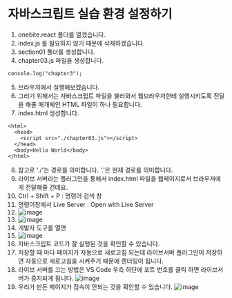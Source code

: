 # 자바스크립트 실습 환경 설정하기

1. onebite.react 폴더를 열겠습니다.
2. index.js 를 필요하지 않기 때문에 삭제하겠습니다.
3. section01 폴더를 생성합니다.
4. chapter03.js 파일을 생성합니다.
```
console.log("chapter3");
```
5. 브라우저에서 실행해보겠습니다.
6. 그러기 위해서는 자바스크립트 파일을 불러와서 웹브라우저한테 실행시키도록 전달을 해줄 매개체인 HTML 파일이 하나 필요합니다.
7. index.html 생성합니다.
```
<html>
  <head>
    <script src="./chapter03.js"></script>
  </head>
  <body>Hello World</body>
</html>

```
8. 참고로 './'는 경로를 의미합니다. '.'은 현재 경로를 의미합니다.
9. 라이브 서버라는 플러그인을 통해서 index.html 파일을 웹페이지로서 브라우저에게 전달해줄 건데요.
10. Ctrl + Shift + P : 명령어 검색 창
11. 명령어창에서 Live Server : Open with Live Server
12. ![image](https://github.com/user-attachments/assets/fdd28f37-249f-4e25-9438-582e46716658)
13. ![image](https://github.com/user-attachments/assets/49237f68-8ba5-412d-87b5-ef8442372f8a)
14. 개발자 도구를 열면
15. ![image](https://github.com/user-attachments/assets/0e36dc5d-0d89-4f35-b6d5-af117c75f6a4)
16. 자바스크립트 코드가 잘 실행된 것을 확인할 수 있습니다.
17. 저장할 때 마다 페이지가 자동으로 새로고침 되는데 라이브서버 플러그인이 저장하면 자동으로 새로고침을 시켜주기 때문에 렌더링이 됩니다.
18. 라이브 서버를 끄는 방법은 VS Code 우측 하단에 포트 번호를 클릭 하면 라이브서버가 중지되게 됩니다.
![image](https://github.com/user-attachments/assets/52384473-1650-4c59-8fba-2fd283377bb4)
19. 우리가 만든 페이지가 접속이 안되는 것을 확인할 수 있습니다.
![image](https://github.com/user-attachments/assets/34c41922-8975-4433-b891-23d34a09ba0b)
